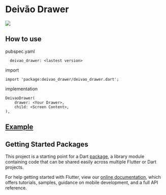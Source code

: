 # Deivão Drawer
![](https://github.com/davidsdearaujo/deivao_drawer/blob/master/exemple.gif)

## How to use
pubspec.yaml
```
  deivao_drawer: <lastest version>
```

import
```
import 'package:deivao_drawer/deivao_drawer.dart';
```

implementation
```
DeivaoDrawer(
    drawer: <Your Drawer>,
    child: <Screen Content>,
),
```

## [Example](./exemple/)

## Getting Started Packages

This project is a starting point for a Dart
[package](https://flutter.io/developing-packages/),
a library module containing code that can be shared easily across
multiple Flutter or Dart projects.

For help getting started with Flutter, view our 
[online documentation](https://flutter.io/docs), which offers tutorials, 
samples, guidance on mobile development, and a full API reference.
